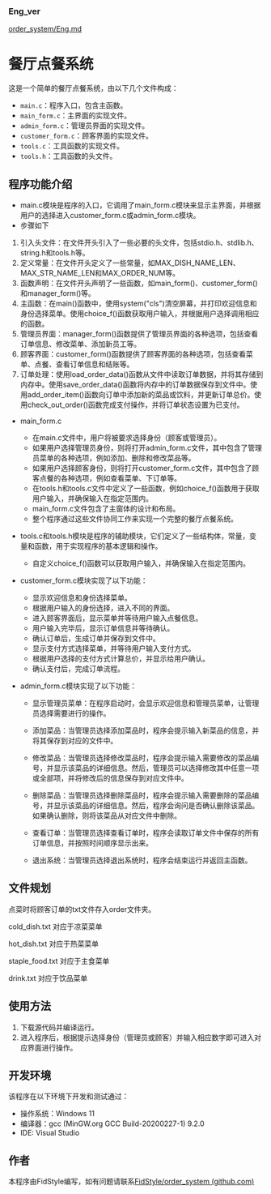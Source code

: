 ### Eng_ver
[order_system/Eng.md](https://github.com/FidStyle/order_system/blob/main/Eng.md)
# 餐厅点餐系统

这是一个简单的餐厅点餐系统，由以下几个文件构成：

- `main.c`：程序入口，包含主函数。
- `main_form.c`：主界面的实现文件。
- `admin_form.c`：管理员界面的实现文件。
- `customer_form.c`：顾客界面的实现文件。
- `tools.c`：工具函数的实现文件。
- `tools.h`：工具函数的头文件。

## 程序功能介绍
- main.c模块是程序的入口，它调用了main_form.c模块来显示主界面，并根据用户的选择进入customer_form.c或admin_form.c模块。
- 步骤如下
1. 引入头文件：在文件开头引入了一些必要的头文件，包括stdio.h、stdlib.h、string.h和tools.h等。
2. 定义常量：在文件开头定义了一些常量，如MAX_DISH_NAME_LEN、MAX_STR_NAME_LEN和MAX_ORDER_NUM等。
3. 函数声明：在文件开头声明了一些函数，如main_form()、customer_form()和manager_form()等。
4. 主函数：在main()函数中，使用system("cls")清空屏幕，并打印欢迎信息和身份选择菜单。使用choice_f()函数获取用户输入，并根据用户选择调用相应的函数。
5. 管理员界面：manager_form()函数提供了管理员界面的各种选项，包括查看订单信息、修改菜单、添加新员工等。
6. 顾客界面：customer_form()函数提供了顾客界面的各种选项，包括查看菜单、点餐、查看订单信息和结账等。
7. 订单处理：使用load_order_data()函数从文件中读取订单数据，并将其存储到内存中。使用save_order_data()函数将内存中的订单数据保存到文件中。使用add_order_item()函数向订单中添加新的菜品或饮料，并更新订单总价。使用check_out_order()函数完成支付操作，并将订单状态设置为已支付。

- main_form.c
  - 在main.c文件中，用户将被要求选择身份（顾客或管理员）。
  - 如果用户选择管理员身份，则将打开admin_form.c文件，其中包含了管理员菜单的各种选项，例如添加、删除和修改菜品等。
  - 如果用户选择顾客身份，则将打开customer_form.c文件，其中包含了顾客点餐的各种选项，例如查看菜单、下订单等。
  - 在tools.h和tools.c文件中定义了一些函数，例如choice_f()函数用于获取用户输入，并确保输入在指定范围内。
  - main_form.c文件包含了主窗体的设计和布局。
  - 整个程序通过这些文件协同工作来实现一个完整的餐厅点餐系统。

- tools.c和tools.h模块是程序的辅助模块，它们定义了一些结构体，常量，变量和函数，用于实现程序的基本逻辑和操作。
   - 自定义choice_f()函数可以获取用户输入，并确保输入在指定范围内。
   
- customer_form.c模块实现了以下功能：
  - 显示欢迎信息和身份选择菜单。
  - 根据用户输入的身份选择，进入不同的界面。
  - 进入顾客界面后，显示菜单并等待用户输入点餐信息。
  - 用户输入完毕后，显示订单信息并等待确认。
  - 确认订单后，生成订单并保存到文件中。
  - 显示支付方式选择菜单，并等待用户输入支付方式。
  - 根据用户选择的支付方式计算总价，并显示给用户确认。
  - 确认支付后，完成订单流程。

- admin_form.c模块实现了以下功能：
  - 显示管理员菜单：在程序启动时，会显示欢迎信息和管理员菜单，让管理员选择需要进行的操作。

  - 添加菜品：当管理员选择添加菜品时，程序会提示输入新菜品的信息，并将其保存到对应的文件中。

  - 修改菜品：当管理员选择修改菜品时，程序会提示输入需要修改的菜品编号，并显示该菜品的详细信息。然后，管理员可以选择修改其中任意一项或全部项，并将修改后的信息保存到对应文件中。

  - 删除菜品：当管理员选择删除菜品时，程序会提示输入需要删除的菜品编号，并显示该菜品的详细信息。然后，程序会询问是否确认删除该菜品。如果确认删除，则将该菜品从对应文件中删除。

  - 查看订单：当管理员选择查看订单时，程序会读取订单文件中保存的所有订单信息，并按照时间顺序显示出来。

  - 退出系统：当管理员选择退出系统时，程序会结束运行并返回主函数。

## 文件规划

点菜时将顾客订单的txt文件存入order文件夹。

cold_dish.txt 对应于凉菜菜单

hot_dish.txt 对应于热菜菜单

staple_food.txt 对应于主食菜单

drink.txt 对应于饮品菜单

## 使用方法

1. 下载源代码并编译运行。
2. 进入程序后，根据提示选择身份（管理员或顾客）并输入相应数字即可进入对应界面进行操作。

## 开发环境

该程序在以下环境下开发和测试通过：

- 操作系统：Windows 11
- 编译器：gcc (MinGW.org GCC Build-20200227-1) 9.2.0
- IDE: Visual Studio

## 作者

本程序由FidStyle编写，如有问题请联系[FidStyle/order_system (github.com)](https://github.com/FidStyle/order_system)


